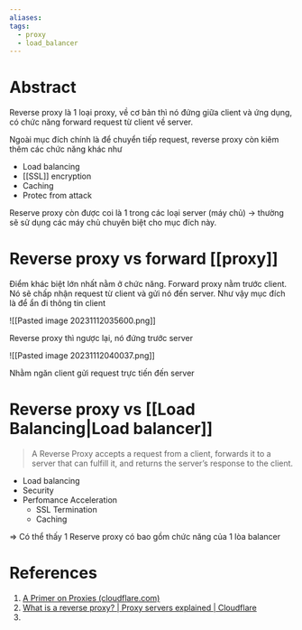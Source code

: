```yaml
---
aliases: 
tags:
  - proxy
  - load_balancer
---
```

# Abstract

Reverse proxy là 1 loại proxy, về cơ bản thì nó đứng giữa client và ứng dụng, có chức năng forward request từ client về server.


Ngoài mục đích chính là để chuyển tiếp request, reverse proxy còn kiêm thêm các chức năng khác như
- Load balancing
- [[SSL]] encryption
- Caching
- Protec from attack

Reserve proxy còn được coi là 1 trong các loại server (máy chủ) -> thường sẽ sử dụng các máy chủ chuyên biệt cho mục đích này.


# Reverse proxy vs forward [[proxy]]

Điểm khác biệt lớn nhất nằm ở chức năng. Forward proxy nằm trước client. Nó sẽ chấp nhận request từ client và gửi nó đến server. Như vậy mục đích là để ẩn đi thông tin client

![[Pasted image 20231112035600.png]]

Reverse proxy thì ngược lại, nó đứng trước server

![[Pasted image 20231112040037.png]]

Nhằm ngăn client gửi request trực tiến đến server
# Reverse proxy vs [[Load Balancing|Load balancer]]

> A Reverse Proxy accepts a request from a client, forwards it to a server that can fulfill it, and returns the server’s response to the client.


- Load balancing
- Security
- Perfomance Acceleration
	- SSL Termination
	- Caching

=> Có thể thấy 1 Reserve proxy có bao gồm chức năng của 1 lòa balancer

# References
1. [A Primer on Proxies (cloudflare.com)](https://blog.cloudflare.com/a-primer-on-proxies/)
2. [What is a reverse proxy? | Proxy servers explained | Cloudflare](https://www.cloudflare.com/learning/cdn/glossary/reverse-proxy/)
3. 